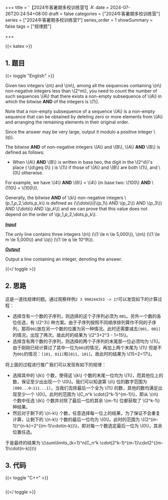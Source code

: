 +++
title = '【2024牛客暑期多校训练营1】A'
date = 2024-07-26T20:24:54+08:00
draft = false
categories = ["2024牛客暑期多校训练营"]
series = ["2024牛客暑期多校训练营1"]
series_order = 1
showSummary = false
tags = ["规律题"]

+++

{{< katex >}}

## 1. 题目

{{< toggle "English" >}}

Given two integers \\(n\\) and \\(m\\), among all the sequences containing \\(n\\) non-negative integers less than \\(2^m\\), you need to count the number of such sequences \\(A\\) that there exists a non-empty subsequence of \\(A\\) in which the bitwise **AND** of the integers is \\(1\\).

Note that a non-empty subsequence of a sequence \\(A\\) is a non-empty sequence that can be obtained by deleting zero or more elements from \\(A\\) and arranging the remaining elements in their original order.

Since the answer may be very large, output it modulo a positive integer \\(q\\).

 The bitwise **AND** of non-negative integers \\(A\\) and \\(B\\), \\(A\\) **AND** \\(B\\) is defined as follows: 

- When \\(A\\) **AND** \\(B\\) is written in base two, the digit in the \\(2^d\\)'s place ( \\(d\geq 0\\) ) is \\(1\\) if those of \\(A\\) and \\(B\\) are both \\(1\\), and \\(0\\) otherwise.  

For example, we have \\(4\\) **AND** \\(6\\) = \\(4\\) (in base two: \\(100\\) **AND** \\(110\\) = \\(100\\)).

Generally, the bitwise **AND** of \\(k\\) non-negative integers \\(p_1,𝑝_2,\dots,p_k\\) is defined as
(\\(\dots\\)((\\(p_1\\) AND \\(p_2\\)) AND \\(p_3\\)) AND \\(\dots\\) AND \\(p_𝑘\\))
and we can prove that this value does not depend on the order of \\(p_1,𝑝_2,\dots,p_k\\).

***<u>Input</u>***

The only line contains three integers \\(n\\) (\\(1 \le n \le 5\,000\\)), \\(m\\) (\\(1 \le m \le 5\,000\\)) and \\(q\\) (\\(1 \le q \le 10^9\\)).

***<u>Output</u>***

Output a line containing an integer, denoting the answer.

{{</ toggle >}}

## 2. 思路

这是一道找规律的题。通过观察样例`2 3 998244353 -> 17`可以发现如下的计算过程：

- 选择含有一个数的子序列，则选择的这个子序列必须为 `001`。另外一个数的各位任选，有 \\(2^3\\) 种方案。由于子序列按照不同顺序排列算作不同的子序列，那将`001`放在另一个数的位置为另一种情况。此时还需要减去`[001, 001]`的情况，出现了两次。故此时的结果为 \\(2^3+2^3 - 1=15\\)。
- 选择含有两个数的子序列，则选择的两个子序列的末尾那一位必须均为 \\(1\\)。由于刚刚已经计算过了其中一位为`001`的情况，再加上两个末尾为 \\(1\\) 但是不为`001`的情况：`[101, 011]`和`[011, 101]`。故此时的结果为 \\(15+2=17\\)。

将上面的过程进行推广我们可以发现有如下的规律：

- 选择其中的 \\(k\\) 个数，使得这 \\(k\\) 个数的末尾一位均为 \\(1\\)，而其他位上的数，保证至少出出现一个 \\(0\\)。我们可以知道第 \\(i\\) 位的数字范围为`[000...0~111...1]`，当我们去除最后一个全为 \\(1\\) 的数，其他的数均满足出现至少一个 \\(0\\)。此时的范围为 \\(C_n^k \cdot(2^k-1)^{m-1}\\)，即从 \\(n\\) 个数中任选 \\(k\\) 个数并对除了最后一位的其余 \\(m-1\\) 位都获取了 \\(2^k-1\\) 种结果。
- 然后对于剩下的 \\(n-k\\) 个数，任意选择每一位上的结果，为了保证不会重复计算，让剩下的 \\(n-k\\) 个数的最后一位均为 \\(0\\)。此时的范围为 \\((2^{m-1})^{n-k}=2^{(m-1)\cdot(n-k)}\\)，即对每一个数选定最后一位为 \\(0\\)，其余位置任选。

于是最终的结果为 \\(\sum\limits_{k=1}^n(C_n^k \cdot(2^k-1)^{m-1}\cdot2^{(m-1)\cdot(n-k)})\\)

## 3. 代码

{{< toggle "C++" >}}

```cpp

```

{{</ toggle >}}
